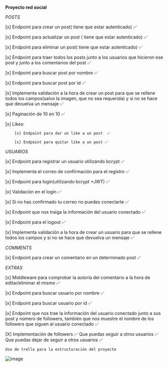 __Proyecto red social__

_POSTS_

[x] Endpoint para crear un post( tiene que estar autenticado) ✅

[x] Endpoint para actualizar un post ( tiene que estar autenticado) ✅

[x] Endpoint para eliminar un post( tiene que estar autenticado) ✅

[x] Endpoint para traer todos los posts junto a los usuarios que hicieron ese post y junto a los comentarios del post ✅

[x] Endpoint para buscar post por nombre ✅

[x] Endpoint para buscar post por id ✅

[x] Implementa validación a la hora de crear un post para que se rellene todos los campos(salvo la imagen, que no sea requerida) y si no se hace que devuelva un mensaje ✅

[x] Paginación de 10 en 10 ✅

[x] Likes:
        
        [x] Endpoint para dar un like a un post  ✅
        
        [x] Endpoint para quitar like a un post ✅

_USUARIOS_

[x] Endpoint para registrar un usuario utilizando bcrypt ✅

[x] Implementa el correo de confirmación para el registro ✅

[x] Endpoint para login(utilizando bcrypt +JWT) ✅

[x] Validación en el login  ✅

[x] Si no has confirmado tu correo no puedes conectarte ✅

[x] Endpoint que nos traiga la información del usuario conectado ✅

[x] Endpoint para el logout ✅

[x] Implementa validación a la hora de crear un usuario para que se rellene todos los campos y si no se hace que devuelva un mensaje ✅

_COMMENTS_

[x] Endpoint para crear un comentario en un determinado post  ✅

_EXTRAS_

[x] Middleware para comprobar la autoría del comentario a la hora de editar/eliminar el mismo ✅

[x] Endpoint para buscar usuario por nombre ✅

[x] Endpoint para buscar usuario por id ✅

[x] Endpoint que nos trae la información del usuario conectado junto a sus post y número de followers, también que nos muestre el nombre de los followers que siguen al usuario conectado  ✅

[X] Implementación de followers  ✅
        Que puedas seguir a otros usuarios  ✅
        Que puedas dejar de seguir a otros usuarios ✅

``Uso de trello para la estructuración del proyecto``

![image](https://user-images.githubusercontent.com/93273286/153568189-2bf8fc58-de2c-4bc6-a786-2414d96d4069.png)
